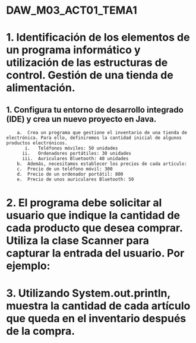 # DAW_M03_ACT01_TEMA1
# 1.	Identificación de los elementos de un programa informático y utilización de las estructuras de control. Gestión de una tienda de alimentación.
  ## 1.	Configura tu entorno de desarrollo integrado (IDE) y crea un nuevo proyecto en Java.
        a.	Crea un programa que gestione el inventario de una tienda de electrónica. Para ello, definiremos la cantidad inicial de algunos productos electrónicos.
           i.	Teléfonos móviles: 50 unidades
          ii.	Ordenadores portátiles: 30 unidades
          iii.	Auriculares Bluetooth: 40 unidades
        b.	Además, necesitamos establecer los precios de cada artículo:
        c.	Precio de un teléfono móvil: 300
        d.	Precio de un ordenador portátil: 800
        e.	Precio de unos auriculares Bluetooth: 50
# 2.	El programa debe solicitar al usuario que indique la cantidad de cada producto que desea comprar. Utiliza la clase Scanner para capturar la entrada del usuario. Por ejemplo:
# 3.	Utilizando System.out.println, muestra la cantidad de cada artículo que queda en el inventario después de la compra.
